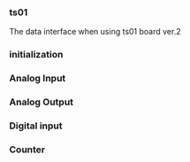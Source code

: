 ### ts01
The data interface when using ts01 board ver.2
### initialization

### Analog Input

### Analog Output


### Digital input


### Counter
